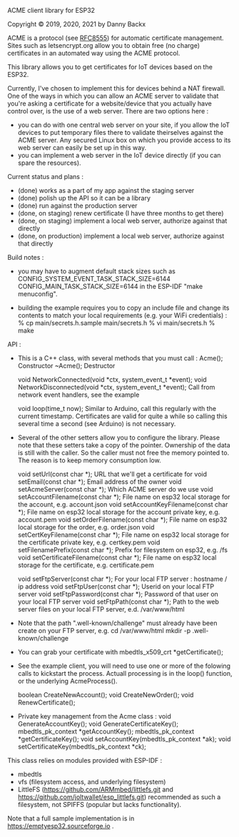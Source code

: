 ACME client library for ESP32

Copyright &copy; 2019, 2020, 2021 by Danny Backx

ACME is a protocol (see <a href="https://tools.ietf.org/html/rfc8555">RFC8555</a>) for automatic certificate management.
Sites such as letsencrypt.org allow you to obtain free (no charge) certificates in an automated way
using the ACME protocol.

This library allows you to get certificates for IoT devices based on the ESP32.

Currently, I've chosen to implement this for devices behind a NAT firewall.
One of the ways in which you can allow an ACME server to validate that you're asking a certificate for
a website/device that you actually have control over, is the use of a web server.
There are two options here :
- you can do with one central web server on your site, if you allow the IoT devices to put temporary files there to validate theirselves against the ACME server. Any secured Linux box on which you provide access to its web server can easily be set up in this way.
- you can implement a web server in the IoT device directly (if you can spare the resources).

Current status and plans :
- (done) works as a part of my app against the staging server
- (done) polish up the API so it can be a library
- (done) run against the production server
- (done, on staging) renew certificate (I have three months to get there)
- (done, on staging) implement a local web server, authorize against that directly
- (done, on production) implement a local web server, authorize against that directly

Build notes :
- you may have to augment default stack sizes such as
    CONFIG_SYSTEM_EVENT_TASK_STACK_SIZE=6144
    CONFIG_MAIN_TASK_STACK_SIZE=6144
  in the ESP-IDF "make menuconfig".

- building the example requires you to copy an include file and change its contents to match your
  local requirements (e.g. your WiFi credentials) :
    % cp main/secrets.h.sample main/secrets.h
    % vi main/secrets.h
    % make

API :
- This is a C++ class, with several methods that you must call :
    Acme();				Constructor
    ~Acme();				Destructor

    void NetworkConnected(void *ctx, system_event_t *event);
    void NetworkDisconnected(void *ctx, system_event_t *event);
    					Call from network event handlers, see the example

    void loop(time_t now);
    					Similar to Arduino, call this regularly with the current timestamp.
					Certificates are valid for quite a while so calling this several time
					a second (see Arduino) is not necessary.

- Several of the other setters allow you to configure the library.
  Please note that these setters take a copy of the pointer. Ownership of the data is still with the caller.
  So the caller must not free the memory pointed to.
  The reason is to keep memory consumption low.

    void setUrl(const char *);				URL that we'll get a certificate for
    void setEmail(const char *);			Email address of the owner
    void setAcmeServer(const char *);			Which ACME server do we use
    void setAccountFilename(const char *);		File name on esp32 local storage for the account, e.g. account.json
    void setAccountKeyFilename(const char *);		File name on esp32 local storage for the account private key, e.g. account.pem
    void setOrderFilename(const char *);		File name on esp32 local storage for the order, e.g. order.json
    void setCertKeyFilename(const char *);		File name on esp32 local storage for the certificate private key, e.g. certkey.pem
    void setFilenamePrefix(const char *);		Prefix for filesystem on esp32, e.g. /fs
    void setCertificateFilename(const char *);		File name on esp32 local storage for the certificate, e.g. certificate.pem

    void setFtpServer(const char *);			For your local FTP server : hostname / ip address
    void setFtpUser(const char *);			Userid on your local FTP server
    void setFtpPassword(const char *);			Password of that user on your local FTP server
    void setFtpPath(const char *);			Path to the web server files on your local FTP server, e.d. /var/www/html

- Note that the path ".well-known/challenge" must already have been create on your FTP server, e.g.
    cd /var/www/html
    mkdir -p .well-known/challenge

- You can grab your certificate with
    mbedtls_x509_crt *getCertificate();

- See the example client, you will need to use one or more of the folowing calls to kickstart the process.
  Actuall processing is in the loop() function, or the underlying AcmeProcess().

    boolean CreateNewAccount();
    void CreateNewOrder();
    void RenewCertificate();

- Private key management from the Acme class :
    void GenerateAccountKey();
    void GenerateCertificateKey();
    mbedtls_pk_context *getAccountKey();
    mbedtls_pk_context *getCertificateKey();
    void setAccountKey(mbedtls_pk_context *ak);
    void setCertificateKey(mbedtls_pk_context *ck);

This class relies on modules provided with ESP-IDF :
- mbedtls
- vfs (filesystem access, and underlying filesystem)
- LittleFS (https://github.com/ARMmbed/littlefs.git and https://github.com/joltwallet/esp_littlefs.git) recommended
  as such a filesystem, not SPIFFS (popular but lacks functionality).

Note that a full sample implementation is in https://emptyesp32.sourceforge.io .
